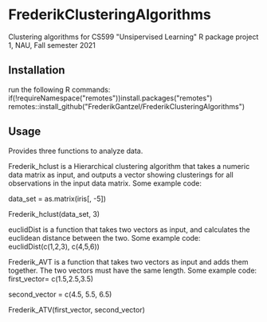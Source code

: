 # FrederikClusteringAlgorithms
Clustering algorithms for CS599 "Unsipervised Learning" R package project 1, NAU, Fall semester 2021

## Installation
run the following R commands:
if(!requireNamespace("remotes"))install.packages("remotes")
remotes::install_github("FrederikGantzel/FrederikClusteringAlgorithms")

## Usage
Provides three functions to analyze data.

Frederik_hclust is a Hierarchical clustering algorithm that takes a numeric data matrix as input, and outputs a vector showing clusterings for all observations in the input data matrix. Some example code:

data_set = as.matrix(iris[, -5])

Frederik_hclust(data_set, 3)

euclidDist is a function that takes two vectors as input, and calculates the euclidean distance between the two. Some example code:
euclidDist(c(1,2,3), c(4,5,6))

Frederik_AVT is a function that takes two vectors as input and adds them together. The two vectors must have the same length. Some example code:
first_vector= c(1.5,2.5,3.5)

second_vector = c(4.5, 5.5, 6.5)

Frederik_ATV(first_vector, second_vector)
